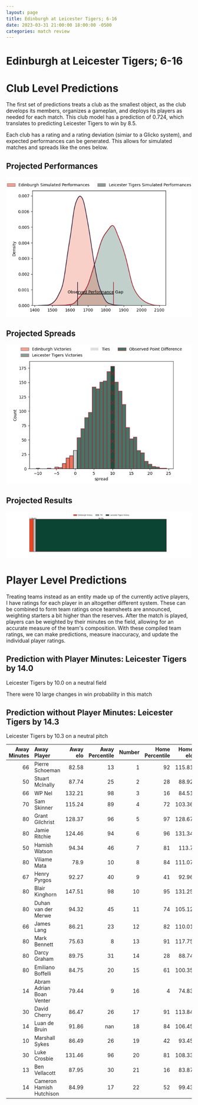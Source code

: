 ```yaml
---  
layout: page  
title: Edinburgh at Leicester Tigers; 6-16  
date: 2023-03-31 21:00:00 18:00:00 -0500  
categories: match review  
---
```

# Edinburgh at Leicester Tigers; 6-16

# Club Level Predictions


The first set of predictions treats a club as the smallest object, as the club develops its members, organizes a gameplan, and deploys its players as needed for each match. This club model has a prediction of 0.724, which translates to predicting Leicester Tigers to win by 8.5.

Each club has a rating and a rating deviation (simiar to a Glicko system), and expected performances can be generated. This allows for simulated matches and spreads like the ones below.
## Projected Performances


![Projected Performances](plots/performances_2023-03-31-LeicesterTigers-Edinburgh.png)
## Projected Spreads


![Projected Spreads](plots/spreads_2023-03-31-LeicesterTigers-Edinburgh.png)
## Projected Results


![Projected Results](plots/resultbar_2023-03-31-LeicesterTigers-Edinburgh.png)
# Player Level Predictions


Treating teams instead as an entity made up of the currently active players, I have ratings for each player in an altogether different system. These can be combined to form team ratings once teamsheets are announced, weighting starters a bit higher than the reserves. After the match is played, players can be weighted by their minutes on the field, allowing for an accurate measure of the team's composition. With these compiled team ratings, we can make predictions, measure inaccuracy, and update the individual player ratings.
## Prediction with Player Minutes: Leicester Tigers by 14.0


Leicester Tigers by 10.0 on a neutral field

There were 10 large changes in win probability in this match
## Prediction without Player Minutes: Leicester Tigers by 14.3


Leicester Tigers by 10.3 on a neutral pitch



|   Away Minutes | Away Player              |   Away elo |   Away Percentile |   Number |   Home Percentile |   Home elo | Home Player         |   Home Minutes |
|---------------:|:-------------------------|-----------:|------------------:|---------:|------------------:|-----------:|:--------------------|---------------:|
|             66 | Pierre Schoeman          |      82.58 |                13 |        1 |                92 |     115.81 | James Cronin        |             50 |
|             50 | Stuart McInally          |      87.74 |                25 |        2 |                28 |      88.92 | Julian Montoya      |             75 |
|             66 | WP Nel                   |     132.21 |                98 |        3 |                16 |      84.51 | Dan Cole            |             50 |
|             70 | Sam Skinner              |     115.24 |                89 |        4 |                72 |     103.36 | George Martin       |             80 |
|             80 | Grant Gilchrist          |     128.37 |                96 |        5 |                97 |     128.67 | Cameron Henderson   |             71 |
|             80 | Jamie Ritchie            |     124.46 |                94 |        6 |                96 |     131.34 | Hanro Liebenberg    |             80 |
|             50 | Hamish Watson            |      94.34 |                46 |        7 |                81 |     113.7  | Tommy Reffell       |             80 |
|             80 | Viliame Mata             |      78.9  |                10 |        8 |                84 |     111.07 | Olly Cracknell      |             41 |
|             67 | Henry Pyrgos             |      92.27 |                40 |        9 |                41 |      92.96 | Jack van Poortvliet |             80 |
|             80 | Blair Kinghorn           |     147.51 |                98 |       10 |                95 |     131.25 | Handre Pollard      |             80 |
|             80 | Duhan van der Merwe      |      94.32 |                45 |       11 |                74 |     105.12 | Harry Potter        |             80 |
|             66 | James Lang               |      86.21 |                23 |       12 |                82 |     110.01 | Jimmy Gopperth      |             56 |
|             80 | Mark Bennett             |      75.63 |                 8 |       13 |                91 |     117.75 | Guy Porter          |             76 |
|             80 | Darcy Graham             |      89.75 |                31 |       14 |                28 |      88.74 | Anthony Watson      |             80 |
|             80 | Emiliano Boffelli        |      84.75 |                20 |       15 |                61 |     100.35 | Freddie Steward     |             80 |
|             14 | Abram Adrian Boan Venter |      79.44 |                 9 |       16 |                 4 |      74.83 | Charlie Clare       |              5 |
|             30 | David Cherry             |      86.47 |                26 |       17 |                91 |     113.84 | Tom West            |             30 |
|             14 | Luan de Bruin            |      91.86 |               nan |       18 |                84 |     106.45 | Joe Heyes           |             30 |
|             10 | Marshall Sykes           |      86.49 |                26 |       19 |                42 |      93.45 | Eli Snyman          |              9 |
|             30 | Luke Crosbie             |     131.46 |                96 |       20 |                81 |     108.33 | Jasper Wiese        |             39 |
|             13 | Ben Vellacott            |      87.95 |                30 |       21 |                16 |      83.87 | Dan Kelly           |             24 |
|             14 | Cameron Hamish Hutchison |      84.99 |                17 |       22 |                52 |      99.43 | Charlie Atkinson    |              4 |

